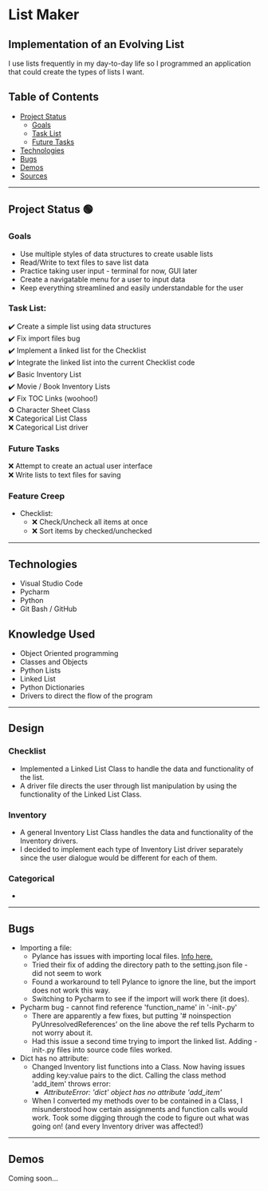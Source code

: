 # List Maker
## Implementation of an Evolving List

I use lists frequently in my day-to-day life so I programmed an application that could create the types of lists I want.

## Table of Contents
- [Project Status](#project-status)
   - [Goals](#goals)
   - [Task List](#task-list)
   - [Future Tasks](#future-tasks)
- [Technologies](#technologies)
- [Bugs](#bugs)
- [Demos](#demos)
- [Sources](#sources)

---
## Project Status :green_circle:
### Goals
- Use multiple styles of data structures to create usable lists
- Read/Write to text files to save list data
- Practice taking user input - terminal for now, GUI later
- Create a navigatable menu for a user to input data
- Keep everything streamlined and easily understandable for the user

### Task List:
:heavy_check_mark: Create a simple list using data structures   
:heavy_check_mark: Fix import files bug  
:heavy_check_mark: Implement a linked list for the Checklist  
:heavy_check_mark: Integrate the linked list into the current Checklist code  
:heavy_check_mark: Basic Inventory List  
:heavy_check_mark: Movie / Book Inventory Lists  
:heavy_check_mark: Fix TOC Links (woohoo!)  
:recycle: Character Sheet Class  
:x: Categorical List Class  
:x: Categorical List driver

<!--- 
Emojis for the Task List:
DONE =      :heavy_check_mark:
NOT DONE =  :x:
WIP =       :recycle:
BUGGED =    :warning:
 --->

### Future Tasks  
:x: Attempt to create an actual user interface  
:x: Write lists to text files for saving  

### Feature Creep
- Checklist:
   - :x: Check/Uncheck all items at once
   - :x: Sort items by checked/unchecked

---
## Technologies
- Visual Studio Code
- Pycharm
- Python
- Git Bash / GitHub

## Knowledge Used
- Object Oriented programming
- Classes and Objects
- Python Lists
- Linked List
- Python Dictionaries
- Drivers to direct the flow of the program

---
## Design
### Checklist
- Implemented a Linked List Class to handle the data and functionality of the list.
- A driver file directs the user through list manipulation by using the functionality of the Linked List Class. 
### Inventory
- A general Inventory List Class handles the data and functionality of the Inventory drivers.
- I decided to implement each type of Inventory List driver separately since the user dialogue would be different for each of them.
### Categorical
- 

---
## Bugs
- Importing a file:
   - Pylance has issues with importing local files. [Info here.](https://github.com/microsoft/pylance-release/blob/main/TROUBLESHOOTING.md#unresolved-import-warnings)
   - Tried their fix of adding the directory path to the setting.json file - did not seem to work
   - Found a workaround to tell Pylance to ignore the line, but the import does not work this way.
   - Switching to Pycharm to see if the import will work there (it does).
- Pycharm bug - cannot find reference 'function_name' in '-init-.py'
   - There are apparently a few fixes, but putting '# noinspection PyUnresolvedReferences' on the line above the ref tells Pycharm to not worry about it.
   - Had this issue a second time trying to import the linked list. Adding -init-.py files into source code files worked.
- Dict has no attribute:
   - Changed Inventory list functions into a Class. Now having issues adding key:value pairs to the dict. Calling the class method 'add_item' throws error:
      - *AttributeError: 'dict' object has no attribute 'add_item'*
   - When I converted my methods over to be contained in a Class, I misunderstood how certain assignments and function calls would work. Took some digging through the code to figure out what was going on! (and every Inventory driver was affected!)

---
## Demos
Coming soon...
